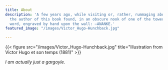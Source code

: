 ```yaml
---
title: About
description: 'A few years ago, while visiting or, rather, rummaging about Notre-Dame,
  the author of this book found, in an obscure nook of one of the towers, the following
  word, engraved by hand upon the wall: —ANANKE.'
featured_image: "/images/Victor_Hugo-Hunchback.jpg"

---
```

{{< figure src="/images/Victor_Hugo-Hunchback.jpg" title="Illustration from Victor Hugo et son temps (1881)" >}}

_I am actually just a gargoyle._